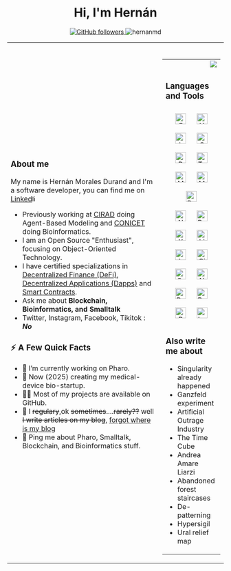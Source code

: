 <h1 align="center">Hi, I'm Hernán</h1>
<p align="center">
  <a href="https://github.com/MacroPower?tab=followers">
    <img alt="GitHub followers" src="https://img.shields.io/github/followers/hernanmd?color=green&logo=github">
  </a>
    <img src="https://komarev.com/ghpvc/?username=hernanmd&label=Profile%20views&color=0e75b6&style=flat" alt="hernanmd" /> 
    
</p>
<table width="100%"> 
  <tr>
  <td width="70%">


<h3 align="left">About me</h3>

My name is Hernán Morales Durand and I'm a software developer, you can find me on <a href="https://www.linkedin.com/in/hernanm/">Linked<img src='https://cdn.jsdelivr.net/npm/simple-icons@3.0.1/icons/linkedin.svg' alt='linkedin' height='15'></a>

- Previously working at [CIRAD](https://www.cirad.fr/) doing Agent-Based Modeling and [CONICET](https://www.conicet.gov.ar/) doing Bioinformatics.
- I am an Open Source "Enthusiast", focusing on Object-Oriented Technology.
- I have certified specializations in [Decentralized Finance (DeFi)](https://coursera.org/verify/specialization/2RCHTE64ARDR), 
[Decentralized Applications (Dapps)](https://www.coursera.org/account/accomplishments/verify/LUYZAJ6TB7PW) and [Smart Contracts](https://www.coursera.org/account/accomplishments/verify/FF6YVWZWMLXV).
- Ask me about **Blockchain, Bioinformatics, and Smalltalk**
- Twitter, Instagram, Facebook, Tikitok : ***No***

<h3>⚡️ A Few Quick Facts</h3>
  <ul>
    <li>🔭 I’m currently working on Pharo.
    <li>🧐 Now (2025) creating my medical-device bio-startup.
    <li>👨‍💻 Most of my projects are available on GitHub.
    <li>📝 I <del>regulary</del>,ok <del>sometimes</del>....<del>rarely??</del> well <del>I write articles on my blog</del>, <ins>forgot where is my blog</ins>
    <li>💬 Ping me about Pharo, Smalltalk, Blockchain, and Bioinformatics stuff.
  </ul>
</td>
<td width="30%">
<table>
  <tr>
    <td><img align="right" src="https://media1.giphy.com/media/13HgwGsXF0aiGY/giphy.gif" /></td>
  </tr>
  <tr/>
    <td>
    <h3> Languages and Tools</h3>  
<div align="center">  
<a href="https://www.w3schools.com/css/" target="_blank"><img style="margin: 10px" src="https://profilinator.rishav.dev/skills-assets/css3-original-wordmark.svg" alt="CSS3" height="25" /></a>  
<a href="https://en.wikipedia.org/wiki/HTML5" target="_blank"><img style="margin: 10px" src="https://profilinator.rishav.dev/skills-assets/html5-original-wordmark.svg" alt="HTML5" height="25" /></a>  
<a href="https://www.javascript.com/" target="_blank"><img style="margin: 10px" src="https://profilinator.rishav.dev/skills-assets/javascript-original.svg" alt="JavaScript" height="25" /></a>  
<a href="https://www.cprogramming.com/" target="_blank"><img style="margin: 10px" src="https://profilinator.rishav.dev/skills-assets/c-original.svg" alt="C" height="25" /></a>  
<a href="https://www.docker.com/" target="_blank"><img style="margin: 10px" src="https://profilinator.rishav.dev/skills-assets/docker-original-wordmark.svg" alt="Docker" height="25" /></a>  
<a href="https://www.typescriptlang.org/" target="_blank"><img style="margin: 10px" src="https://profilinator.rishav.dev/skills-assets/typescript-original.svg" alt="TypeScript" height="25" /></a>  
<a href="https://www.mysql.com/" target="_blank"><img style="margin: 10px" src="https://profilinator.rishav.dev/skills-assets/mysql-original-wordmark.svg" alt="MySQL" height="25" /></a>  
<a href="https://www.mongodb.com/" target="_blank"><img style="margin: 10px" src="https://profilinator.rishav.dev/skills-assets/mongodb-original-wordmark.svg" alt="MongoDB" height="25" /></a>  
<a href="https://www.python.org/" target="_blank"><img style="margin: 10px" src="https://profilinator.rishav.dev/skills-assets/python-original.svg" alt="Python" height="25" /></a>
<br/>
<a href="https://www.nginx.com/" target="_blank"><img style="margin: 10px" src="https://profilinator.rishav.dev/skills-assets/nginx-original.svg" alt="Nginx" height="25" /></a>  
<a href="https://www.gnu.org/software/bash/" target="_blank"><img style="margin: 10px" src="https://profilinator.rishav.dev/skills-assets/gnu_bash-icon.svg" alt="Bash" height="25" /></a>  
<a href="https://www.apachefriends.org/" target="_blank"><img style="margin: 10px" src="https://profilinator.rishav.dev/skills-assets/xampp.png" alt="XAMPP" height="25" /></a>  
<a href="https://www.linux.org/" target="_blank"><img style="margin: 10px" src="https://profilinator.rishav.dev/skills-assets/linux-original.svg" alt="Linux" height="25" /></a>  
<a href="https://www.jenkins.io/" target="_blank"><img style="margin: 10px" src="https://profilinator.rishav.dev/skills-assets/jenkins-icon.svg" alt="Jenkins" height="25" /></a>  
<a href="https://github.com/" target="_blank"><img style="margin: 10px" src="https://profilinator.rishav.dev/skills-assets/git-scm-icon.svg" alt="Git" height="25" /></a>  
<a href="https://graphql.org/" target="_blank"><img style="margin: 10px" src="https://profilinator.rishav.dev/skills-assets/graphql.png" alt="GraphQL" height="25" /></a>  
<a href="https://nodejs.org/" target="_blank"><img style="margin: 10px" src="https://profilinator.rishav.dev/skills-assets/nodejs-original-wordmark.svg" alt="Node.js" height="25" /></a>  
<a href="https://www.postgresql.org/" target="_blank"><img style="margin: 10px" src="https://profilinator.rishav.dev/skills-assets/postgresql-original-wordmark.svg" alt="PostgreSQL" height="25" /></a>  
<a href="https://www.rust-lang.org/" target="_blank"><img style="margin: 10px" src="https://profilinator.rishav.dev/skills-assets/rust-plain.svg" alt="Rust" height="25" /></a>  
<a href="https://www.r-project.org/" target="_blank"><img style="margin: 10px" src="https://profilinator.rishav.dev/skills-assets/r.svg" alt="R" height="25" /></a>  
<a href="https://www.latex-project.org/" target="_blank"><img style="margin: 10px" src="https://profilinator.rishav.dev/skills-assets/latex.png" alt="LaTeX" height="25" /></a>
</td></tr>
<tr><td><h3>Also write me about</h3>
<ul>
<li>Singularity already happened
<li>Ganzfeld experiment
<li>Artificial Outrage Industry
<li>The Time Cube
<li>Andrea Amare Liarzi
<li>Abandoned forest staircases
<li>De-patterning
<li>Hypersigil
<li>Ural relief map
</tr></td>
</div>  

<br/>  

</td>
</tr>


</table>
